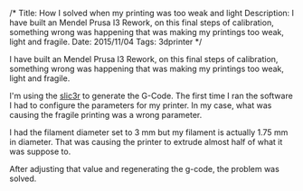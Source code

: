 /*
Title: How I solved when my printing was too weak and light
Description: I have built an Mendel Prusa I3 Rework, on this final steps of
calibration, something wrong was happening that was making my printings too
weak, light and fragile.
Date: 2015/11/04
Tags: 3dprinter
*/

I have built an Mendel Prusa I3 Rework, on this final steps of
calibration, something wrong was happening that was making my printings too
weak, light and fragile.

I'm using the [slic3r](http://slic3r.org/) to generate the G-Code. The first
time I ran the software I had to configure the parameters for my printer. In
my case, what was causing the fragile printing was a wrong parameter.

I had the filament diameter set to 3 mm but my filament is actually 1.75 mm in
diameter. That was causing the printer to extrude almost half of what it was
suppose to.

After adjusting that value and regenerating the g-code, the problem was solved.
